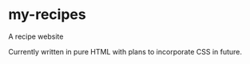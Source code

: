 # my-recipes

A recipe website

Currently written in pure HTML with plans to incorporate CSS in future.
